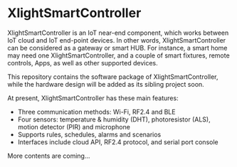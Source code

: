 # XlightSmartController
XlightSmartController is an IoT near-end component, which works between IoT cloud and IoT end-point devices. In other words, XlightSmartController can be considered as a gateway or smart HUB. For instance, a smart home may need one XlightSmartController, and a couple of smart fixtures, remote controls, Apps, as well as other supported devices.  

This repository contains the software package of XlightSmartController, while the hardware design will be added as its sibling project soon.

At present, XlightSmartController has these main features:
* Three communication methods: Wi-Fi, RF2.4 and BLE  
* Four sensors: temperature & humidity (DHT), photoresistor (ALS), motion detector (PIR) and microphone  
* Supports rules, schedules, alarms and scenarios  
* Interfaces include cloud API, RF2.4 protocol, and serial port console  

More contents are coming...  